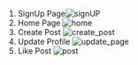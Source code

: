 1) SignUp Page![signUP](https://github.com/Ashish-21CS132/ConnectMe/assets/98982437/ace42b6e-2a7f-4522-b0e3-38fbdec0f801)
2) Home Page ![home](https://github.com/Ashish-21CS132/ConnectMe/assets/98982437/7bcfd9d3-d824-422b-9e52-3bd646d74fd1)
3) Create Post ![create_post](https://github.com/Ashish-21CS132/ConnectMe/assets/98982437/13de8b5e-5f30-4678-ab63-66e41d247b6a)
4) Update Profile ![update_page](https://github.com/Ashish-21CS132/ConnectMe/assets/98982437/7c64517e-5056-40d8-8946-8ae5230c64f1)
5) Like Post ![post](https://github.com/Ashish-21CS132/ConnectMe/assets/98982437/cc78e435-5641-4a40-9856-0b3b10e196d9)




